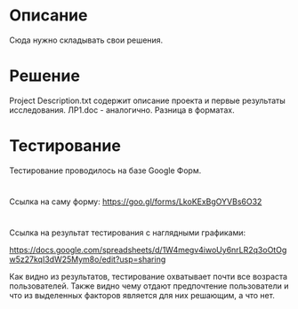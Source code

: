 # Описание
Сюда нужно складывать свои решения.

# Решение
Project Description.txt содержит описание проекта и первые результаты исследования.
ЛР1.doc - аналогично. Разница в форматах.
# Тестирование 
Тестирование проводилось на базе Google Форм.
#
Ссылка на саму форму: https://goo.gl/forms/LkoKExBgOYVBs6O32
#
Ссылка на результат тестирования с наглядными графиками:

https://docs.google.com/spreadsheets/d/1W4megv4iwoUy6nrLR2q3oOtOgw5z27kqI3dW25Mym8o/edit?usp=sharing

Как видно из результатов, тестирование охватывает почти все возраста пользователей.
Также видно чему отдают предпочтение пользователи и что из выделенных факторов является для них решающим, а что нет.
